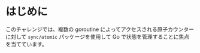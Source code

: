 # はじめに

このチャレンジでは、複数の goroutine によってアクセスされる原子カウンターに対して `sync/atomic` パッケージを使用して Go で状態を管理することに焦点を当てています。
